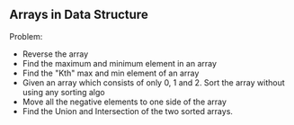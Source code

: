 ## Arrays in Data Structure

Problem:

- Reverse the array
- Find the maximum and minimum element in an array
- Find the "Kth" max and min element of an array 
- Given an array which consists of only 0, 1 and 2. Sort the array without using any sorting algo
- Move all the negative elements to one side of the array 
- Find the Union and Intersection of the two sorted arrays.